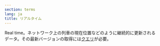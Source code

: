 ```yaml
---
section: terms
lang: ja
title: リアルタイム
---
```


Real time。ネットワーク上の列車の現在位置などのように継続的に更新されるデータ。その最新バージョンの取得には[クエリ](../query/)が必要。
